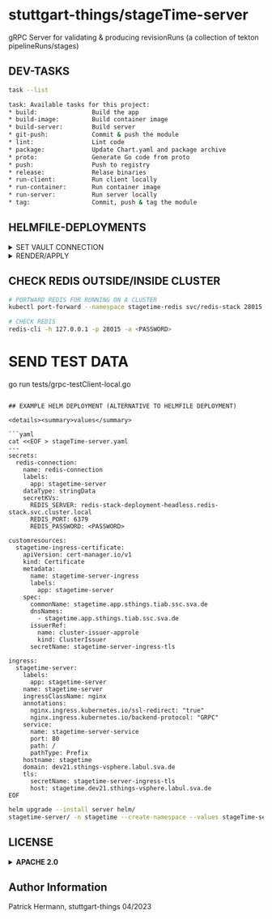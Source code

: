 # stuttgart-things/stageTime-server

gRPC Server for validating & producing revisionRuns (a collection of tekton pipelineRuns/stages)

## DEV-TASKS

```bash
task --list

task: Available tasks for this project:
* build:               Build the app
* build-image:         Build container image
* build-server:        Build server
* git-push:            Commit & push the module
* lint:                Lint code
* package:             Update Chart.yaml and package archive
* proto:               Generate Go code from proto
* push:                Push to registry
* release:             Relase binaries
* run-client:          Run client locally
* run-container:       Run container image
* run-server:          Run server locally
* tag:                 Commit, push & tag the module
```

## HELMFILE-DEPLOYMENTS

<details><summary>SET VAULT CONNECTION</summary>

```bash
export VAULT_ADDR=https://${VAULT_FQDN}}
export VAULT_NAMESPACE=root

# APPROLE AUTH
export VAULT_AUTH_METHOD=approle
export VAULT_ROLE_ID=${VAULT_ROLE_ID}
export VAULT_SECRET_ID=${VAULT_SECRET_ID}

# TOKEN AUTH
export VAULT_AUTH_METHOD=token #default
export VAULT_TOKEN=${VAULT_TOKEN}
```

</details>

<details><summary>RENDER/APPLY</summary>

```bash
helmfile template --environment labul-pve-dev
helmfile sync --environment labul-pve-dev
```

</details>

## CHECK REDIS OUTSIDE/INSIDE CLUSTER

```bash
# PORTWARD REDIS FOR RUNNING ON A CLUSTER
kubectl port-forward --namespace stagetime-redis svc/redis-stack 28015:6379

# CHECK REDIS
redis-cli -h 127.0.0.1 -p 28015 -a <PASSWORD>
```

# SEND TEST DATA
go run tests/grpc-testClient-local.go
```

## EXAMPLE HELM DEPLOYMENT (ALTERNATIVE TO HELMFILE DEPLOYMENT)

<details><summary>values</summary>

```yaml
cat <<EOF > stageTime-server.yaml
---
secrets:
  redis-connection:
    name: redis-connection
    labels:
      app: stagetime-server
    dataType: stringData
    secretKVs:
      REDIS_SERVER: redis-stack-deployment-headless.redis-stack.svc.cluster.local
      REDIS_PORT: 6379
      REDIS_PASSWORD: <PASSWORD>

customresources:
  stagetime-ingress-certificate:
    apiVersion: cert-manager.io/v1
    kind: Certificate
    metadata:
      name: stagetime-server-ingress
      labels:
        app: stagetime-server
    spec:
      commonName: stagetime.app.sthings.tiab.ssc.sva.de
      dnsNames:
        - stagetime.app.sthings.tiab.ssc.sva.de
      issuerRef:
        name: cluster-issuer-approle
        kind: ClusterIssuer
      secretName: stagetime-server-ingress-tls

ingress:
  stagetime-server:
    labels:
      app: stagetime-server
    name: stagetime-server
    ingressClassName: nginx
    annotations:
      nginx.ingress.kubernetes.io/ssl-redirect: "true"
      nginx.ingress.kubernetes.io/backend-protocol: "GRPC"
    service:
      name: stagetime-server-service
      port: 80
      path: /
      pathType: Prefix
    hostname: stagetime
    domain: dev21.sthings-vsphere.labul.sva.de
    tls:
      secretName: stagetime-server-ingress-tls
      host: stagetime.dev21.sthings-vsphere.labul.sva.de
EOF
```

```bash
helm upgrade --install server helm/
stagetime-server/ -n stagetime --create-namespace --values stageTime-server.yaml
```

</details>

## LICENSE

<details><summary><b>APACHE 2.0</b></summary>

Copyright 2023 patrick hermann.

Licensed under the Apache License, Version 2.0 (the "License");
you may not use this file except in compliance with the License.
You may obtain a copy of the License at

    http://www.apache.org/licenses/LICENSE-2.0

Unless required by applicable law or agreed to in writing, software
distributed under the License is distributed on an "AS IS" BASIS,
WITHOUT WARRANTIES OR CONDITIONS OF ANY KIND, either express or implied.
See the License for the specific language governing permissions and
limitations under the License.

</details>

Author Information
------------------
Patrick Hermann, stuttgart-things 04/2023
